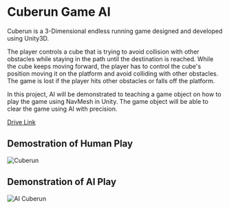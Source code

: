 # Cuberun Game AI
Cuberun is a 3-Dimensional endless running game designed and developed using Unity3D.

The player controls a cube that is trying to avoid collision with other obstacles while staying in the path until the destination is reached. While the cube keeps moving forward, the player has to control the cube's position moving it on the platform and avoid colliding with other obstacles. The game is lost if the player hits other obstacles or falls off the platform.

In this project, AI will be demonstrated to teaching a game object on how to play the game using NavMesh in Unity. The game object will be able to clear the game using AI with precision.

[Drive Link](https://drive.google.com/open?id=1YZbadTrSe3uqgb-6ZPulVzu7eTE_eLFH)

## Demostration of Human Play

![Cuberun](https://i.imgur.com/VQQU9Dl.gif)

## Demonstration of AI Play

![AI Cuberun](https://i.imgur.com/VfvSuIM.gif)
